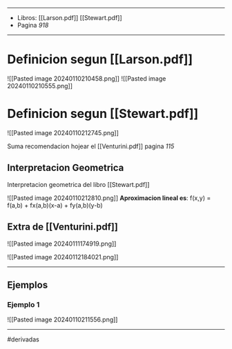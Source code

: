 
---
- Libros: [[Larson.pdf]] [[Stewart.pdf]]
- Pagina *918*
---
# Definicion segun [[Larson.pdf]]

![[Pasted image 20240110210458.png]]
![[Pasted image 20240110210555.png]]


# Definicion segun [[Stewart.pdf]]

![[Pasted image 20240110212745.png]]


Suma recomendacion hojear el [[Venturini.pdf]] pagina *115*

## Interpretacion Geometrica

Interpretacion geometrica del libro [[Stewart.pdf]]

![[Pasted image 20240110212810.png]]
**Aproximacion lineal es**: f(x,y) = f(a,b) + fx(a,b)(x-a) + fy(a,b)(y-b)
## Extra de [[Venturini.pdf]]

![[Pasted image 20240111174919.png]]

![[Pasted image 20240112184021.png]]


---
## Ejemplos
### Ejemplo 1
![[Pasted image 20240110211556.png]]

---

#derivadas 